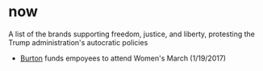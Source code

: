 # now
A list of the brands supporting freedom, justice, and liberty, protesting the Trump administration's autocratic policies

- [Burton](http://mashable.com/2017/01/19/ceo-funds-employees-to-attend-womens-march/#kpMEnXdTYOqx) funds empoyees to attend Women's March (1/19/2017)
